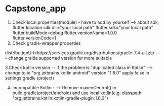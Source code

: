 # Capstone_app

1. Check local.properties(module) - have to add by yourself --> about sdk, flutter location
sdk.dir="your local path"
flutter.sdk="your local path"
flutter.buildMode=debug
flutter.versionName=1.0.0
flutter.versionCode=1
2. Check gradle-wrapper.properties

distributionUrl=https\://services.gradle.org/distributions/gradle-7.4-all.zip
--- change gralde supported version for more suitable

3.Check kotlin version 
-- if the problem is "duplicated class in Kotlin" --> change to  id "org.jetbrains.kotlin.android" version "1.8.0" apply false
in settings.gradle (project) 

4. Incompatible Kotlin : 
--> Remove mavenCentral() in build.gradle(project/android) and use local kotlin(e.g:  classpath "org.jetbrains.kotlin:kotlin-gradle-plugin:1.8.0")
